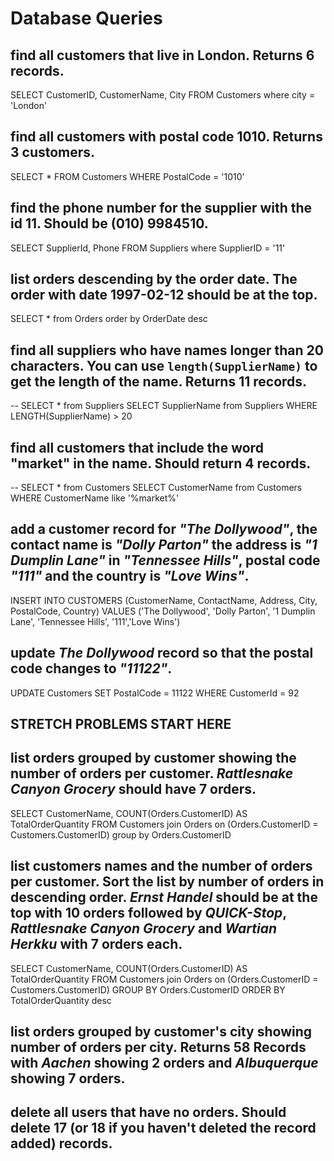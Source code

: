 # Database Queries

## find all customers that live in London. Returns 6 records.
SELECT CustomerID, CustomerName, City FROM Customers
where city = 'London'

## find all customers with postal code 1010. Returns 3 customers.
SELECT * FROM Customers
WHERE PostalCode = '1010'

## find the phone number for the supplier with the id 11. Should be (010) 9984510.
SELECT SupplierId, Phone FROM Suppliers
where SupplierID = '11'

## list orders descending by the order date. The order with date 1997-02-12 should be at the top.
SELECT * from Orders
order by OrderDate desc

## find all suppliers who have names longer than 20 characters. You can use `length(SupplierName)` to get the length of the name. Returns 11 records.
-- SELECT * from Suppliers
SELECT SupplierName from Suppliers 
WHERE LENGTH(SupplierName) > 20

## find all customers that include the word "market" in the name. Should return 4 records.
-- SELECT * from Customers
SELECT CustomerName from Customers 
WHERE CustomerName like '%market%'

## add a customer record for _"The Dollywood"_, the contact name is _"Dolly Parton"_ the address is _"1 Dumplin Lane"_ in _"Tennessee Hills"_, postal code _"111"_ and the country is _"Love Wins"_.
INSERT INTO CUSTOMERS (CustomerName, ContactName, Address, City, PostalCode, Country)
VALUES ('The Dollywood', 'Dolly Parton', '1 Dumplin Lane', 'Tennessee Hills', '111','Love Wins')

## update _The Dollywood_ record so that the postal code changes to _"11122"_.
UPDATE Customers 
SET PostalCode = 11122
WHERE CustomerId = 92

## STRETCH PROBLEMS START HERE ##

## list orders grouped by customer showing the number of orders per customer. _Rattlesnake Canyon Grocery_ should have 7 orders.
SELECT CustomerName, COUNT(Orders.CustomerID) AS TotalOrderQuantity 
FROM Customers join Orders on (Orders.CustomerID = Customers.CustomerID)
group by Orders.CustomerID

## list customers names and the number of orders per customer. Sort the list by number of orders in descending order. _Ernst Handel_ should be at the top with 10 orders followed by _QUICK-Stop_, _Rattlesnake Canyon Grocery_ and _Wartian Herkku_ with 7 orders each.
SELECT CustomerName, COUNT(Orders.CustomerID) AS TotalOrderQuantity 
FROM Customers join Orders on (Orders.CustomerID = Customers.CustomerID)
GROUP BY Orders.CustomerID
ORDER BY TotalOrderQuantity desc

## list orders grouped by customer's city showing number of orders per city. Returns 58 Records with _Aachen_ showing 2 orders and _Albuquerque_ showing 7 orders.

## delete all users that have no orders. Should delete 17 (or 18 if you haven't deleted the record added) records.
